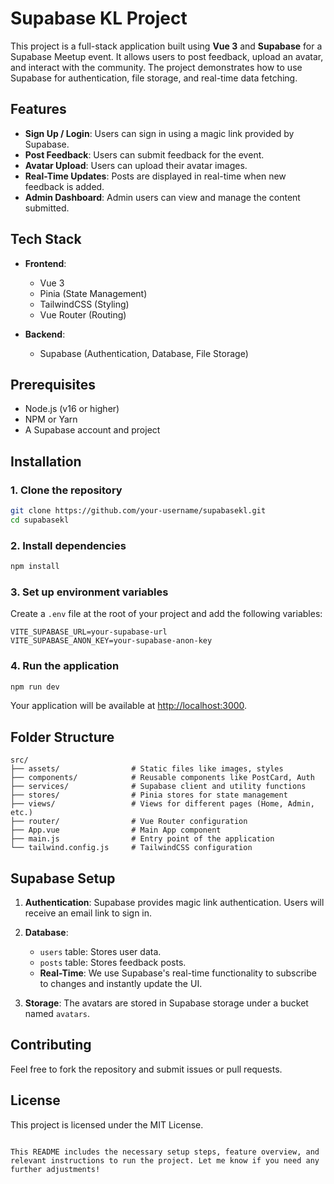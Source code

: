 # Supabase KL Project

This project is a full-stack application built using **Vue 3** and **Supabase** for a Supabase Meetup event. It allows users to post feedback, upload an avatar, and interact with the community. The project demonstrates how to use Supabase for authentication, file storage, and real-time data fetching.

## Features

- **Sign Up / Login**: Users can sign in using a magic link provided by Supabase.
- **Post Feedback**: Users can submit feedback for the event.
- **Avatar Upload**: Users can upload their avatar images.
- **Real-Time Updates**: Posts are displayed in real-time when new feedback is added.
- **Admin Dashboard**: Admin users can view and manage the content submitted.

## Tech Stack

- **Frontend**: 
  - Vue 3
  - Pinia (State Management)
  - TailwindCSS (Styling)
  - Vue Router (Routing)
  
- **Backend**: 
  - Supabase (Authentication, Database, File Storage)

## Prerequisites

- Node.js (v16 or higher)
- NPM or Yarn
- A Supabase account and project

## Installation

### 1. Clone the repository

```bash
git clone https://github.com/your-username/supabasekl.git
cd supabasekl
```

### 2. Install dependencies

```bash
npm install
```

### 3. Set up environment variables

Create a `.env` file at the root of your project and add the following variables:

```env
VITE_SUPABASE_URL=your-supabase-url
VITE_SUPABASE_ANON_KEY=your-supabase-anon-key
```

### 4. Run the application

```bash
npm run dev
```

Your application will be available at [http://localhost:3000](http://localhost:3000).

## Folder Structure

```
src/
├── assets/                # Static files like images, styles
├── components/            # Reusable components like PostCard, Auth
├── services/              # Supabase client and utility functions
├── stores/                # Pinia stores for state management
├── views/                 # Views for different pages (Home, Admin, etc.)
├── router/                # Vue Router configuration
├── App.vue                # Main App component
├── main.js                # Entry point of the application
└── tailwind.config.js     # TailwindCSS configuration
```

## Supabase Setup

1. **Authentication**: Supabase provides magic link authentication. Users will receive an email link to sign in.
   
2. **Database**:
   - `users` table: Stores user data.
   - `posts` table: Stores feedback posts.
   - **Real-Time**: We use Supabase's real-time functionality to subscribe to changes and instantly update the UI.

3. **Storage**: The avatars are stored in Supabase storage under a bucket named `avatars`.

## Contributing

Feel free to fork the repository and submit issues or pull requests.

## License

This project is licensed under the MIT License.
```

This README includes the necessary setup steps, feature overview, and relevant instructions to run the project. Let me know if you need any further adjustments!